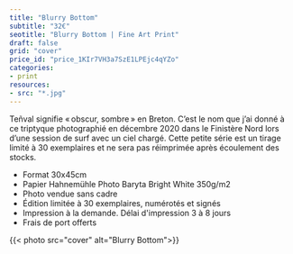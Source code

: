 ```yaml
---
title: "Blurry Bottom"
subtitle: "32€"
seotitle: "Blurry Bottom | Fine Art Print"
draft: false
grid: "cover"
price_id: "price_1KIr7VH3a7SzE1LPEjc4qYZo"
categories:
- print
resources:
- src: "*.jpg"
---
```


Teñval signifie « obscur, sombre » en Breton. C’est le nom que j’ai donné à ce triptyque photographié en décembre 2020 dans le Finistère Nord lors d’une session de surf avec un ciel chargé. Cette petite série est un tirage limité à 30 exemplaires et ne sera pas réimprimée après écoulement des stocks.

* Format 30x45cm
* Papier Hahnemühle Photo Baryta Bright White 350g/m2
* Photo vendue sans cadre
* Édition limitée à 30 exemplaires, numérotés et signés
* Impression à la demande. Délai d'impression 3 à 8 jours
* Frais de port offerts

{{< photo src="cover" alt="Blurry Bottom">}}
